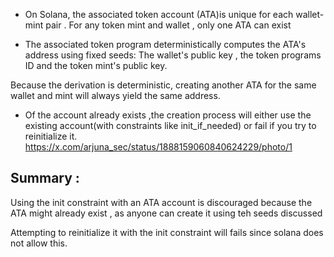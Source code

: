 - On Solana, the associated token account (ATA)is unique for each wallet-mint pair . For any token mint and wallet , only one ATA can exist

- The associated token program deterministically computes the ATA's address using fixed seeds: The wallet's public key , the token programs ID and the token mint's public key.


Because the derivation is deterministic, creating another ATA for the same wallet and mint will always yield the same address.

- Of the account already exists ,the creation process will either use the existing account(with constraints like init_if_needed) or fail if you try to reinitialize it.
https://x.com/arjuna_sec/status/1888159060840624229/photo/1

## Summary :
Using the init constraint with an ATA account is discouraged because the ATA might already exist , as anyone can create it using teh seeds discussed

Attempting to reinitialize it with the init constraint will fails since solana does not allow this.